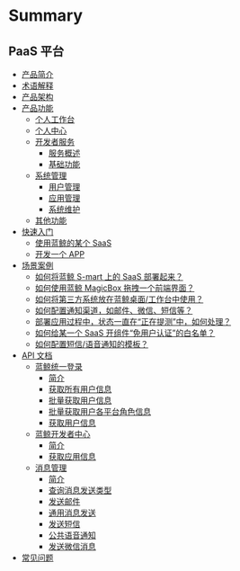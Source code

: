 # Summary

## PaaS 平台
* [产品简介](产品简介/README.md)
* [术语解释](术语解释/Term.md)
* [产品架构](产品架构图/Architecture.md)
* [产品功能]()
    * [个人工作台](产品功能/PersonalWorkbench.md)
    * [个人中心](产品功能/PersonalCenter.md)
    * [开发者服务]()
        * [服务概述](产品功能/开发者服务/DevServicesInfoCE.md)
        * [基础功能](产品功能/开发者服务/DevServicesBaseCE.md)
    * [系统管理]()
        * [用户管理](产品功能/系统管理/UserManage.md)
        * [应用管理](产品功能/系统管理/SaaSManage.md)
        * [系统维护](产品功能/系统管理/SysOps.md)
    * [其他功能](产品功能/AdvancedFeature.md)
* [快速入门]()
    * [使用蓝鲸的某个 SaaS](快速入门/UsingSaaS.md)
    * [开发一个 APP](快速入门/DevelopAPP.md)
* [场景案例]()
    * [如何将蓝鲸 S-mart 上的 SaaS 部署起来？](场景案例/SaaSDeployment.md)
    * [如何使用蓝鲸 MagicBox 拖拽一个前端界面？](场景案例/MagicBox.md)
    * [如何将第三方系统放在蓝鲸桌面/工作台中使用？](场景案例/ThirdParty.md)
    * [如何配置通知渠道，如邮件、微信、短信等？](场景案例/noticeWay.md)
    * [部署应用过程中，状态一直在“正在提测”中，如何处理？](场景案例/Loading.md)
    * [如何给某一个 SaaS 开组件“免用户认证”的白名单？](场景案例/White.md)
    * [如何配置短信/语音通知的模板？](场景案例/文本短信.md)
* [API 文档]()
    * [蓝鲸统一登录]()
        * [简介](APIDocs/BK_LOGIN/README.md)
        * [获取所有用户信息](APIDocs/BK_LOGIN/get_all_users.md)
        * [批量获取用户信息](APIDocs/BK_LOGIN/get_batch_users.md)
        * [批量获取用户各平台角色信息](APIDocs/BK_LOGIN/get_batch_users_platform_role.md)
        * [获取用户信息](APIDocs/BK_LOGIN/get_user.md)
    * [蓝鲸开发者中心]()
        * [简介](APIDocs/BK_PAAS/README.md)
        * [获取应用信息](APIDocs/BK_PAAS/get_app_info.md)
    * [消息管理]()
        * [简介](APIDocs/CMSI/README.md)
        * [查询消息发送类型](APIDocs/CMSI/get_msg_type.md)
        * [发送邮件](APIDocs/CMSI/send_mail.md)
        * [通用消息发送](APIDocs/CMSI/send_msg.md)
        * [发送短信](APIDocs/CMSI/send_sms.md)
        * [公共语音通知](APIDocs/CMSI/send_voice_msg.md)
        * [发送微信消息](APIDocs/CMSI/send_weixin.md)
* [常见问题](常见问题/FAQ.md)
